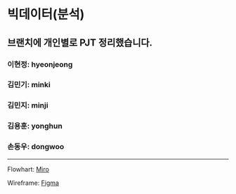 # 빅데이터(분석)
## 브랜치에 개인별로 PJT 정리했습니다.
### 이현정: hyeonjeong
### 김민기: minki
### 김민지: minji
### 김용훈: yonghun
### 손동우: dongwoo

---

Flowhart: [Miro](https://miro.com/app/board/o9J_ly4qOZ4=/)

Wireframe: [Figma](https://www.figma.com/file/7QfbLKcxcf6x6PcHOX3dDi/BigData?node-id=139%3A594)



